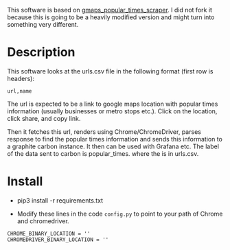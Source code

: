 This software is based on [gmaps_popular_times_scraper](https://github.com/philshem/gmaps_popular_times_scraper). I did not fork it because this is going to be a heavily modified version and might turn into something very different.

# Description

This software looks at the urls.csv file in the following format (first row is headers):

```
url,name
```

The url is expected to be a link to google maps location with popular times information (usually businesses or metro stops etc.). Click on the location, click share, and copy link.

Then it fetches this url, renders using Chrome/ChromeDriver, parses response to find the popular times information and sends this information to a graphite carbon instance. It then can be used with Grafana etc. The label of the data sent to carbon is popular_times.<name> where the <name> is in urls.csv.

# Install

- pip3 install -r requirements.txt

- Modify these lines in the code `config.py` to point to your path of Chrome and chromedriver.

```
CHROME_BINARY_LOCATION = ''
CHROMEDRIVER_BINARY_LOCATION = ''
```
